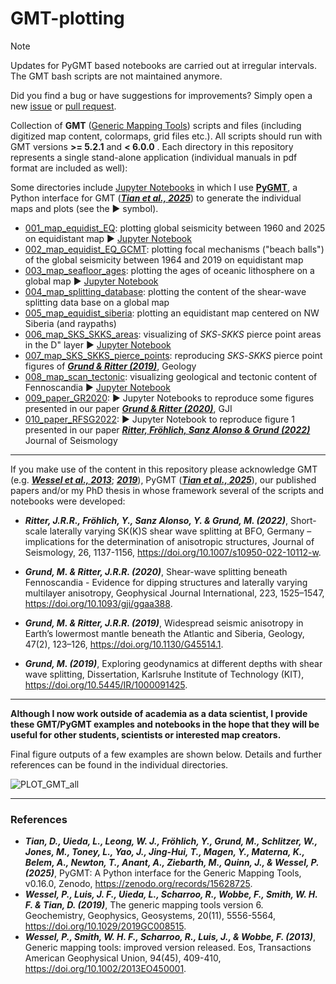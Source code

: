 # GMT-plotting
> [!NOTE]  
> Updates for PyGMT based notebooks are carried out at irregular intervals. The GMT bash scripts are not maintained anymore.
> 
> Did you find a bug or have suggestions for improvements? Simply open a new [issue](https://github.com/michaelgrund/GMT-plotting/issues) or [pull request](https://github.com/michaelgrund/GMT-plotting/pulls).


Collection of **GMT** ([Generic Mapping Tools](https://www.generic-mapping-tools.org/)) scripts and files (including digitized map content, colormaps, grid files etc.). All scripts should run with GMT versions **>= 5.2.1** and **< 6.0.0** . Each directory in this repository represents a single stand-alone application (individual manuals in pdf format are included as well):

Some directories include [Jupyter Notebooks](https://jupyter.org/) in which I use [**PyGMT**](https://www.pygmt.org), a Python interface for GMT ([**_Tian et al., 2025_**](https://zenodo.org/records/15628725)) to generate the individual maps and plots (see the :arrow_forward: symbol).

- [001_map_equidist_EQ](https://github.com/michaelgrund/GMT-plotting/tree/master/001_map_equidist_EQ): plotting global seismicity between 1960 and 2025 on equidistant map :arrow_forward: [Jupyter Notebook](https://github.com/michaelgrund/GMT-plotting/tree/master/001_map_equidist_EQ/pygmt_jupyter_notebook/pygmt_plot_equidist_EQs.ipynb)
- [002_map_equidist_EQ_GCMT](https://github.com/michaelgrund/GMT-plotting/tree/master/002_map_equidist_EQ_GCMT): plotting focal mechanisms ("beach balls") of the global seismicity between 1964 and 2019 on equidistant map
- [003_map_seafloor_ages](https://github.com/michaelgrund/GMT-plotting/tree/master/003_map_seafloor_ages): plotting the ages of oceanic lithosphere on a global map :arrow_forward: [Jupyter Notebook](https://github.com/michaelgrund/GMT-plotting/tree/master/003_map_seafloor_ages/pygmt_jupyter_notebook/pygmt_seafloor_ages.ipynb)
- [004_map_splitting_database](https://github.com/michaelgrund/GMT-plotting/tree/master/004_map_splitting_database): plotting the content of the shear-wave splitting data base on a global map
- [005_map_equidist_siberia](https://github.com/michaelgrund/GMT-plotting/tree/master/005_map_equidist_siberia): plotting an equidistant map centered on NW Siberia (and raypaths)
- [006_map_SKS_SKKS_areas](https://github.com/michaelgrund/GMT-plotting/tree/master/006_map_SKS_SKKS_areas): visualizing of _SKS_-_SKKS_ pierce point areas in the D" layer :arrow_forward: [Jupyter Notebook](https://github.com/michaelgrund/GMT-plotting/blob/master/006_map_SKS_SKKS_areas/pygmt_jupyter_notebook/pygmt_SKS_SKKS_areas.ipynb) 
- [007_map_SKS_SKKS_pierce_points](https://github.com/michaelgrund/GMT-plotting/tree/master/007_map_SKS_SKKS_pierce_points): reproducing _SKS_-_SKKS_ pierce point figures of [**_Grund & Ritter (2019)_**](https://doi.org/10.1130/G45514.1), Geology
- [008_map_scan_tectonic](https://github.com/michaelgrund/GMT-plotting/tree/master/008_map_scan_tectonic): visualizing geological and tectonic content of Fennoscandia :arrow_forward: [Jupyter Notebook](https://github.com/michaelgrund/GMT-plotting/tree/master/008_map_scan_tectonic/pygmt_jupyter_notebook/pygmt_map_tectonic_fenno.ipynb)
- [009_paper_GR2020](https://github.com/michaelgrund/GMT-plotting/tree/master/009_paper_GR2020): :arrow_forward: Jupyter Notebooks to reproduce some figures presented in our paper [**_Grund & Ritter (2020)_**](https://doi.org/10.1093/gji/ggaa388), GJI
- [010_paper_RFSG2022](https://github.com/michaelgrund/GMT-plotting/tree/master/010_paper_RFSG2022): :arrow_forward: Jupyter Notebook to reproduce figure 1 presented in our paper [**_Ritter, Fröhlich, Sanz Alonso & Grund (2022)_**](https://doi.org/10.1007/s10950-022-10112-w) Journal of Seismology

---

If you make use of the content in this repository please acknowledge GMT (e.g. [**_Wessel et al., 2013_**](https://doi.org/10.1002/2013EO450001); [**_2019_**](https://doi.org/10.1029/2019GC008515)), PyGMT ([**_Tian et al., 2025_**](https://zenodo.org/records/15628725)), our published papers and/or my PhD thesis in whose framework several of the scripts and notebooks were developed:

- **_Ritter, J.R.R., Fröhlich, Y., Sanz Alonso, Y. & Grund, M. (2022)_**, Short-scale laterally varying SK(K)S shear wave splitting at BFO, Germany – implications for the determination of anisotropic structures, Journal of Seismology, 26, 1137-1156, https://doi.org/10.1007/s10950-022-10112-w.

- **_Grund, M. & Ritter, J.R.R. (2020)_**, Shear-wave splitting beneath Fennoscandia - Evidence for dipping structures and laterally varying multilayer anisotropy, Geophysical Journal International, 223, 1525–1547, https://doi.org/10.1093/gji/ggaa388.

- **_Grund, M. & Ritter, J.R.R. (2019)_**, Widespread seismic anisotropy in Earth’s lowermost mantle beneath the Atlantic and Siberia, Geology, 47(2), 123–126, 
https://doi.org/10.1130/G45514.1.

- **_Grund, M. (2019)_**, Exploring geodynamics at different depths with shear wave splitting, Dissertation, Karlsruhe Institute of Technology (KIT), https://doi.org/10.5445/IR/1000091425. 

---

**Although I now work outside of academia as a data scientist, I provide these GMT/PyGMT examples and notebooks in the hope that they will be useful for other students, scientists or interested map creators.** 

Final figure outputs of a few examples are shown below. Details and further references can be found in the individual directories. 

![PLOT_GMT_all](https://user-images.githubusercontent.com/23025878/59599891-f439ce00-90ff-11e9-82be-5e324fbcc893.png)

---

### References

- **_Tian, D., Uieda, L., Leong, W. J., Fröhlich, Y., Grund, M., Schlitzer, W., Jones, M., Toney, L., Yao, J., Jing-Hui, T., Magen, Y., Materna, K., Belem, A., Newton, T., Anant, A., Ziebarth, M., Quinn, J., & Wessel, P. (2025)_**, PyGMT: A Python interface for the Generic Mapping Tools, v0.16.0, Zenodo, https://zenodo.org/records/15628725.
- **_Wessel, P., Luis, J. F., Uieda, L., Scharroo, R., Wobbe, F., Smith, W. H. F. & Tian, D. (2019)_**, The generic mapping tools version 6. Geochemistry, Geophysics, Geosystems, 20(11), 5556-5564, https://doi.org/10.1029/2019GC008515.
- **_Wessel, P., Smith, W. H. F., Scharroo, R., Luis, J., & Wobbe, F. (2013)_**, Generic mapping tools: improved version released. Eos, Transactions American Geophysical Union, 94(45), 409-410, https://doi.org/10.1002/2013EO450001.
